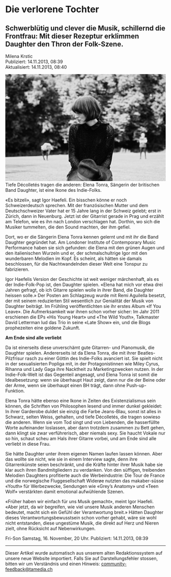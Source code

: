 # Die verlorene Tochter
## Schwerblütig und clever die Musik, schillernd die Frontfrau: Mit dieser Rezeptur erklimmen Daughter den Thron der Folk-Szene.

Milena Krstic \
Publiziert: 14.11.2013, 08:39 \
Aktualisiert: 14.11.2013, 08:40 

<img src="/Images/Eliot Lee Hazel/MG_6156.jpg">
Tiefe Décolletés tragen die anderen: Elena Tonra, Sängerin der britischen Band Daughter, ist eine Ikone des Indie-Folks.

«Es bitzeli», sagt Igor Haefeli. Ein bisschen könne er noch Schweizerdeutsch sprechen. Mit der französischen Mutter und dem Deutschschweizer Vater hat er 15 Jahre lang in der Schweiz gelebt; erst in Zürich, dann in Neuenburg. Jetzt ist der Gitarrist gerade in Prag und erzählt am Telefon, wie es ihn nach London verschlagen hat. Dorthin, wo sich die Musiker tummelten, die den Sound machten, der ihm gefiel.

Dort, wo er die Sängerin Elena Tonra kennen gelernt und mit ihr die Band Daughter gegründet hat. Am Londoner Institute of Contemporary Music Performance haben sie sich gefunden: die Elena mit den grünen Augen und den italienischen Wurzeln und er, der schmalschultrige Igor mit den wunderbaren Melodien im Kopf. Es scheint, als hätten sie damals beschlossen, für die Nachtwandelnden dieser Welt eine Tonspur zu fabrizieren.

Igor Haefelis Version der Geschichte ist weit weniger märchenhaft, als es der Indie-Folk-Pop ist, den Daughter spielen. «Elena hat mich vor etwa drei Jahren gefragt, ob ich Gitarre spielen wolle in ihrer Band, die Daughter heissen solle.» Der Posten am Schlagzeug wurde mit Remi Aguilella besetzt, der mit seinem reduzierten Stil wesentlich zur Genialität der Musik von Daughter beiträgt. Im Frühling veröffentlichten sie ihr erstes Album «If You Leave». Die Aufmerksamkeit war ihnen schon vorher sicher: Im Jahr 2011 erschienen die EPs «His Young Heart» und «The Wild Youth», Talkmaster David Letterman lud das Trio in seine «Late Show» ein, und die Blogs prophezeiten eine goldene Zukunft.

**Am Ende sind alle verliebt**

Da ist einerseits diese unverschämt gute Gitarren- und Pianomusik, die Daughter spielen. Andererseits ist da Elena Tonra, die mit ihrer Beatles-Pilzfrisur rasch zu einer Göttin des Indie-Folks avanciert ist. Sie spielt nicht in der sexualisierten Popliga mit, in der Protagonistinnen wie Miley Cyrus, Rihanna und Lady Gaga ihre Nacktheit zu Marketingzwecken nutzen. In der Indie-Folk-Welt ist das Gegenteil angesagt, und Elena Tonra ist somit die Idealbesetzung: wenn sie überhaupt Haut zeigt, dann nur die der Beine oder der Arme, wenn sie überhaupt einen BH trägt, dann ohne Push-up-Funktion.

Elena Tonra hätte ebenso eine Ikone in Zeiten des Existenzialismus sein können, die Schriften von Philosophen lesend und immer dunkel gekleidet: In ihrer Garderobe duldet sie einzig die Farbe Jeans-Blau, sonst ist alles in Schwarz, selten Weiss, gehalten, und tiefe Décolletés, die tragen sowieso die anderen. Wenn sie vom Tod singt und von Liebenden, die hasserfüllte Worte aufeinander loslassen, aber dann trotzdem zusammen zu Bett gehen, dann klingt sie zwar verführerisch, aber niemals sexy. Sie haucht Vokale nur so hin, schaut scheu am Hals ihrer Gitarre vorbei, und am Ende sind alle verliebt in diese Frau.

Sie hätte Daughter unter ihrem eigenen Namen laufen lassen können. Aber das wollte sie nicht, wie sie in einem Interview sagte, denn ihre Gitarrenkünste seien beschränkt, und die Kräfte hinter ihrer Musik habe sie klar auch ihren Bandmitgliedern zu verdanken. Von den süffigen, treibenden Melodien Daughters profitierte auch die Werbeindustrie: Die Tour de France und die norwegische Fluggesellschaft Widerøe nutzten das makaber-süsse «Youth» für Werbezwecke, Sendungen wie «Grey’s Anatomy» und «Teen Wolf» verstärkten damit emotional aufwühlende Szenen.

«Früher haben wir einfach für uns Musik gemacht», meint Igor Haefeli. «Aber jetzt, da wir begreifen, wie viel unsere Musik anderen Menschen bedeutet, macht sich ein Gefühl der Verantwortung breit.» Hätten Daughter dieses Verantwortungsbewusstsein schon vorher gehabt, wäre sie wohl nicht entstanden, diese ungestüme Musik, die direkt auf Herz und Nieren zielt, ohne Rücksicht auf Nebenwirkungen.

Fri-Son Samstag, 16. November, 20 Uhr.
Publiziert: 14.11.2013, 08:39

---

Dieser Artikel wurde automatisch aus unserem alten Redaktionssystem auf unsere neue Website importiert. Falls Sie auf Darstellungsfehler stossen, bitten wir um Verständnis und einen Hinweis: community-feedback@tamedia.ch



